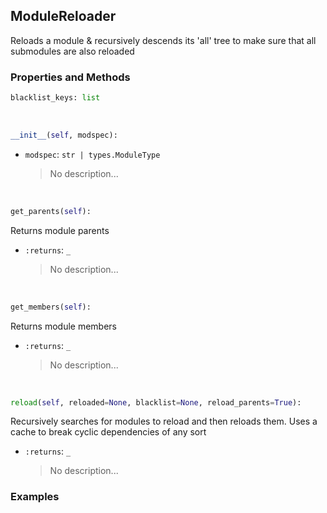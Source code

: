 ## <a id="McUtils.Misc.InteractiveTools.ModuleReloader">ModuleReloader</a>
Reloads a module & recursively descends its 'all' tree
to make sure that all submodules are also reloaded

### Properties and Methods
```python
blacklist_keys: list
```
<a id="McUtils.Misc.InteractiveTools.ModuleReloader.__init__" class="docs-object-method">&nbsp;</a>
```python
__init__(self, modspec): 
```

- `modspec`: `str | types.ModuleType`
    >No description...

<a id="McUtils.Misc.InteractiveTools.ModuleReloader.get_parents" class="docs-object-method">&nbsp;</a>
```python
get_parents(self): 
```
Returns module parents
- `:returns`: `_`
    >No description...

<a id="McUtils.Misc.InteractiveTools.ModuleReloader.get_members" class="docs-object-method">&nbsp;</a>
```python
get_members(self): 
```
Returns module members
- `:returns`: `_`
    >No description...

<a id="McUtils.Misc.InteractiveTools.ModuleReloader.reload" class="docs-object-method">&nbsp;</a>
```python
reload(self, reloaded=None, blacklist=None, reload_parents=True): 
```
Recursively searches for modules to reload and then reloads them.
        Uses a cache to break cyclic dependencies of any sort
- `:returns`: `_`
    >No description...

### Examples


